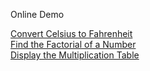 Online Demo

[Convert Celsius to Fahrenheit](https://www.online-python.com/g6etIDZUkf)  
[Find the Factorial of a Number](https://www.online-python.com/PwO6ekz9dS)  
[Display the Multiplication Table](https://www.online-python.com/LKaqnQSNDT)
